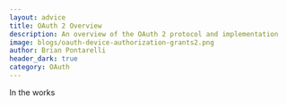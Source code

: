 ```yaml
---
layout: advice
title: OAuth 2 Overview
description: An overview of the OAuth 2 protocol and implementation
image: blogs/oauth-device-authorization-grants2.png
author: Brian Pontarelli
header_dark: true
category: OAuth
---
```


In the works
